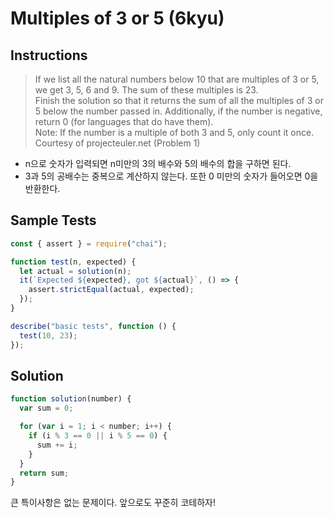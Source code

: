 # Multiples of 3 or 5 (6kyu)

## Instructions

> If we list all the natural numbers below 10 that are multiples of 3 or 5, we get 3, 5, 6 and 9. The sum of these multiples is 23.  
> Finish the solution so that it returns the sum of all the multiples of 3 or 5 below the number passed in. Additionally, if the number is negative, return 0 (for languages that do have them).  
> Note: If the number is a multiple of both 3 and 5, only count it once.  
> Courtesy of projecteuler.net (Problem 1)

- n으로 숫자가 입력되면 n미만의 3의 배수와 5의 배수의 합을 구하면 된다.
- 3과 5의 공배수는 중복으로 계산하지 않는다. 또한 0 미만의 숫자가 들어오면 0을 반환한다.

## Sample Tests

```js
const { assert } = require("chai");

function test(n, expected) {
  let actual = solution(n);
  it(`Expected ${expected}, got ${actual}`, () => {
    assert.strictEqual(actual, expected);
  });
}

describe("basic tests", function () {
  test(10, 23);
});
```

## Solution

```js
function solution(number) {
  var sum = 0;

  for (var i = 1; i < number; i++) {
    if (i % 3 == 0 || i % 5 == 0) {
      sum += i;
    }
  }
  return sum;
}
```

큰 특이사항은 없는 문제이다. 앞으로도 꾸준히 코테하자!
